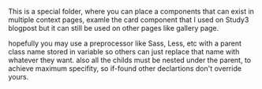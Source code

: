 This is a special folder, where you can place a components that can exist in multiple context pages, examle the card component that I used on Study3 blogpost but it can still be used on other pages like gallery page.

hopefully you may use a preprocessor like Sass, Less, etc with a parent class name stored in variable so others can just replace that name with whatever they want. 
also all the childs must be nested under the parent, to achieve maximum specifity, so if-found other declartions don't override yours.
